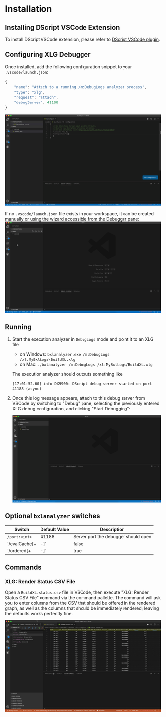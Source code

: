 # Installation

## Installing DScript VSCode Extension

To install DScript VSCode extension, please refer to [DScript VSCode plugin](/Documentation/Wiki/Installation.md#dscript-visual-studio-code-plug-in).  

## Configuring XLG Debugger

Once installed, add the following configuration snippet to your `.vscode/launch.json`:
```javascript
{
    "name": "Attach to a running /m:DebugLogs analyzer process",
    "type": "xlg",
    "request": "attach",
    "debugServer": 41188
}
```
![Configuration](images/launch-snippet.gif)

If no `.vscode/launch.json` file exists in your workspace, it can be created manually or using the wizard accessible from the Debugger pane:
![Configuration](images/configure.gif)

## Running

1. Start the execution analyzer in `DebugLogs` mode and point it to an XLG file
    - on Windows: `bxlanalyzer.exe /m:DebugLogs /xl:MyBxlLogs\BuildXL.xlg`
    - on Mac: `./bxlanalyzer /m:DebugLogs /xl:MyBxlLogs/BuildXL.xlg`

    The execution analyzer should outputs something like
    ```
    [17:01:52.60] info DX9900: DScript debug server started on port 41188 (async)
    ```
1. Once this log message appears, attach to this debug server from VSCode by switching to "Debug" pane, selecting the previously entered XLG debug configuration, and clicking "Start Debugging":

    ![Connect](images/connect.gif)

## Optional `bxlanalyzer` switches

| Switch | Default Value | Description |
| --- | --- | --- | 
| `/port:<int>`     | 41188 | Server port the debugger should open |
| `/evalCache[+|-]` | false | Whether to cache results of previously evaluated expressions.  Currently UNSOUND; avoid using |
| `/ordered[+|-]`   | true  | Whether to preserve ordering when evaluating [Map](QueryLanguage.md#Map-Expression) and [Filter](QueryLanguage.md#Filter-Expression) in parallel.  Disabling this option may yield somewhat better performance. |

## Commands

### XLG: Render Status CSV File

Open a `BuildXL.status.csv` file in VSCode, then execute "XLG: Render Status CSV File" command via the command pallette.  The command will ask you to enter columns from the CSV that should be offered in the rendered graph, as well as the columns that should be immediately rendered; leaving the defaults works perfectly fine.

![Render Status](images/render.gif)
